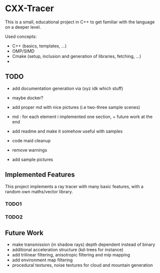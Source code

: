 # CXX-Tracer

This is a small, educational project in C++ to get familiar with the language on a deeper level.

Used concepts:
- C++ (basics, templates, ...)
- OMP/SIMD
- Cmake (setup, inclusion and generation of libraries, fetching, ...)
- 

## TODO
- add documentation generation via (xyz idk which stuff)
- maybe docker?
- add proper md with nice pictures (i.e two-three sample scenes)
- md : for each element i implemented one section, + future work at the end

- add readme and make it somehow useful with samples
- code maid cleanup
- remove warnings
- add sample pictures

## Implemented Features
This project implements a ray tracer with many basic features, with a random own maths/vector library.

### TODO1
### TODO2

## Future Work
- make transmission (in shadow rays) depth dependent instead of binary
- additional acceleration structure (kd-trees for instance)
- add trilinear filtering, anisotropic filtering and mip mapping
- add environment map filtering
- procedural textures, noise textures for cloud and mountain generation